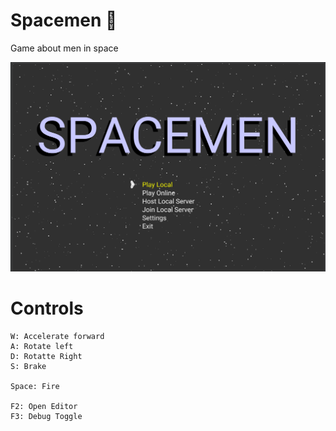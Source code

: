 # Spacemen :rocket:

Game about men in space

![](screenshot.png)

# Controls

```
W: Accelerate forward
A: Rotate left
D: Rotatte Right
S: Brake

Space: Fire

F2: Open Editor
F3: Debug Toggle
```
